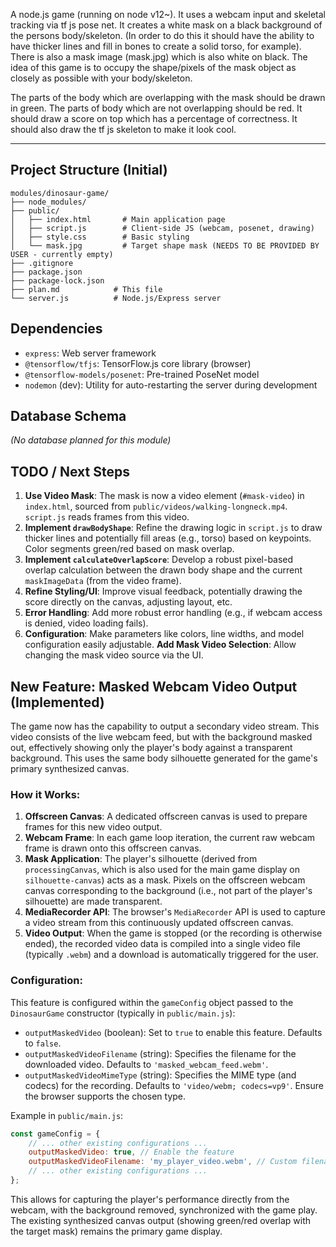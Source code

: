A node.js game (running on node v12~). It uses a webcam input and skeletal tracking via tf js pose net. It creates a white mask on a black background of the persons body/skeleton. (In order to do this it should have the ability to have thicker lines and fill in bones to create a solid torso, for example). There is also a mask image (mask.jpg) which is also white on black. The idea of this game is to occupy the shape/pixels of the mask object as closely as possible with your body/skeleton.

The parts of the body which are overlapping with the mask should be drawn in green. The parts of body which are not overlapping should be red. It should draw a score on top which has a percentage of correctness. It should also draw the tf js skeleton to make it look cool.

---

## Project Structure (Initial)

```
modules/dinosaur-game/
├── node_modules/
├── public/
│   ├── index.html       # Main application page
│   ├── script.js        # Client-side JS (webcam, posenet, drawing)
│   ├── style.css        # Basic styling
│   └── mask.jpg         # Target shape mask (NEEDS TO BE PROVIDED BY USER - currently empty)
├── .gitignore
├── package.json
├── package-lock.json
├── plan.md            # This file
└── server.js          # Node.js/Express server
```

## Dependencies

- `express`: Web server framework
- `@tensorflow/tfjs`: TensorFlow.js core library (browser)
- `@tensorflow-models/posenet`: Pre-trained PoseNet model
- `nodemon` (dev): Utility for auto-restarting the server during development

## Database Schema

_(No database planned for this module)_

## TODO / Next Steps

1.  **Use Video Mask**: The mask is now a video element (`#mask-video`) in `index.html`, sourced from `public/videos/walking-longneck.mp4`. `script.js` reads frames from this video.
2.  **Implement `drawBodyShape`**: Refine the drawing logic in `script.js` to draw thicker lines and potentially fill areas (e.g., torso) based on keypoints. Color segments green/red based on mask overlap.
3.  **Implement `calculateOverlapScore`**: Develop a robust pixel-based overlap calculation between the drawn body shape and the current `maskImageData` (from the video frame).
4.  **Refine Styling/UI**: Improve visual feedback, potentially drawing the score directly on the canvas, adjusting layout, etc.
5.  **Error Handling**: Add more robust error handling (e.g., if webcam access is denied, video loading fails).
6.  **Configuration**: Make parameters like colors, line widths, and model configuration easily adjustable. **Add Mask Video Selection**: Allow changing the mask video source via the UI.

## New Feature: Masked Webcam Video Output (Implemented)

The game now has the capability to output a secondary video stream. This video consists of the live webcam feed, but with the background masked out, effectively showing only the player's body against a transparent background. This uses the same body silhouette generated for the game's primary synthesized canvas.

### How it Works:

1.  **Offscreen Canvas**: A dedicated offscreen canvas is used to prepare frames for this new video output.
2.  **Webcam Frame**: In each game loop iteration, the current raw webcam frame is drawn onto this offscreen canvas.
3.  **Mask Application**: The player's silhouette (derived from `processingCanvas`, which is also used for the main game display on `silhouette-canvas`) acts as a mask. Pixels on the offscreen webcam canvas corresponding to the background (i.e., not part of the player's silhouette) are made transparent.
4.  **MediaRecorder API**: The browser's `MediaRecorder` API is used to capture a video stream from this continuously updated offscreen canvas.
5.  **Video Output**: When the game is stopped (or the recording is otherwise ended), the recorded video data is compiled into a single video file (typically `.webm`) and a download is automatically triggered for the user.

### Configuration:

This feature is configured within the `gameConfig` object passed to the `DinosaurGame` constructor (typically in `public/main.js`):

-   `outputMaskedVideo` (boolean): Set to `true` to enable this feature. Defaults to `false`.
-   `outputMaskedVideoFilename` (string): Specifies the filename for the downloaded video. Defaults to `'masked_webcam_feed.webm'`.
-   `outputMaskedVideoMimeType` (string): Specifies the MIME type (and codecs) for the recording. Defaults to `'video/webm; codecs=vp9'`. Ensure the browser supports the chosen type.

Example in `public/main.js`:

```javascript
const gameConfig = {
    // ... other existing configurations ...
    outputMaskedVideo: true, // Enable the feature
    outputMaskedVideoFilename: 'my_player_video.webm', // Custom filename
    // ... other existing configurations ...
};
```

This allows for capturing the player's performance directly from the webcam, with the background removed, synchronized with the game play. The existing synthesized canvas output (showing green/red overlap with the target mask) remains the primary game display.
